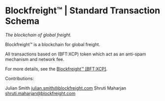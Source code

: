 # Blockfreight™ | Standard Transaction Schema

*The blockchain of global freight.*

Blockfreight™ is a blockchain for global freight.

All transactions based on (BFT:XCP) token which act as an anti-spam mechanism and network fee.

For more details, see the [Blockfreight™ \[BFT:XCP\]](https://blockfreight.com).

Contributions:

Julian Smith <julian.smith@blockfreight.com>
Shruti Maharjan <shruti.maharjan@blockfreight.com>